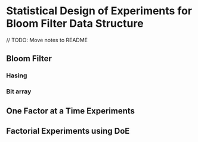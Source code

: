 # Statistical Design of Experiments for Bloom Filter Data Structure
// TODO: Move notes to README
## Bloom Filter
### Hasing
### Bit array
## One Factor at a Time Experiments
## Factorial Experiments using DoE